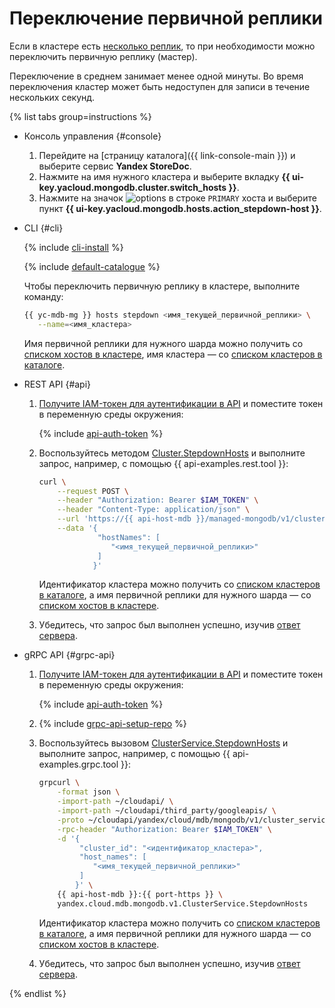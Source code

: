 # Переключение первичной реплики

Если в кластере есть [несколько реплик](../concepts/replication.md), то при необходимости можно переключить первичную реплику (мастер).

Переключение в среднем занимает менее одной минуты. Во время переключения кластер может быть недоступен для записи в течение нескольких секунд.


{% list tabs group=instructions %}

- Консоль управления {#console}

    1. Перейдите на [страницу каталога]({{ link-console-main }}) и выберите сервис **Yandex StoreDoc**.
    1. Нажмите на имя нужного кластера и выберите вкладку **{{ ui-key.yacloud.mongodb.cluster.switch_hosts }}**.
    1. Нажмите на значок ![options](../../_assets/console-icons/ellipsis.svg) в строке `PRIMARY` хоста и выберите пункт **{{ ui-key.yacloud.mongodb.hosts.action_stepdown-host }}**.

- CLI {#cli}

    {% include [cli-install](../../_includes/cli-install.md) %}

    {% include [default-catalogue](../../_includes/default-catalogue.md) %}

    Чтобы переключить первичную реплику в кластере, выполните команду:

    ```bash
    {{ yc-mdb-mg }} hosts stepdown <имя_текущей_первичной_реплики> \
       --name=<имя_кластера>
    ```

    Имя первичной реплики для нужного шарда можно получить со [списком хостов в кластере](hosts.md#list), имя кластера — со [списком кластеров в каталоге](cluster-list.md#list-clusters).

- REST API {#api}

    1. [Получите IAM-токен для аутентификации в API](../api-ref/authentication.md) и поместите токен в переменную среды окружения:

        {% include [api-auth-token](../../_includes/mdb/api-auth-token.md) %}

    1. Воспользуйтесь методом [Cluster.StepdownHosts](../api-ref/Cluster/stepdownHosts.md) и выполните запрос, например, с помощью {{ api-examples.rest.tool }}:

        ```bash
        curl \
            --request POST \
            --header "Authorization: Bearer $IAM_TOKEN" \
            --header "Content-Type: application/json" \
            --url 'https://{{ api-host-mdb }}/managed-mongodb/v1/clusters/<идентификатор_кластера>:stepdownHosts' \
            --data '{
                     "hostNames": [
                        "<имя_текущей_первичной_реплики>"
                     ]
                    }'
        ```

        Идентификатор кластера можно получить со [списком кластеров в каталоге](cluster-list.md#list-clusters), а имя первичной реплики для нужного шарда — со [списком хостов в кластере](hosts.md#list).

    1. Убедитесь, что запрос был выполнен успешно, изучив [ответ сервера](../api-ref/Cluster/stepdownHosts.md#yandex.cloud.operation.Operation).

- gRPC API {#grpc-api}

    1. [Получите IAM-токен для аутентификации в API](../api-ref/authentication.md) и поместите токен в переменную среды окружения:

        {% include [api-auth-token](../../_includes/mdb/api-auth-token.md) %}

    1. {% include [grpc-api-setup-repo](../../_includes/mdb/grpc-api-setup-repo.md) %}

    1. Воспользуйтесь вызовом [ClusterService.StepdownHosts](../api-ref/grpc/Cluster/stepdownHosts.md) и выполните запрос, например, с помощью {{ api-examples.grpc.tool }}:

        ```bash
        grpcurl \
            -format json \
            -import-path ~/cloudapi/ \
            -import-path ~/cloudapi/third_party/googleapis/ \
            -proto ~/cloudapi/yandex/cloud/mdb/mongodb/v1/cluster_service.proto \
            -rpc-header "Authorization: Bearer $IAM_TOKEN" \
            -d '{
                 "cluster_id": "<идентификатор_кластера>",
                 "host_names": [
                    "<имя_текущей_первичной_реплики>"
                 ]
                }' \
            {{ api-host-mdb }}:{{ port-https }} \
            yandex.cloud.mdb.mongodb.v1.ClusterService.StepdownHosts
        ```    

        Идентификатор кластера можно получить со [списком кластеров в каталоге](cluster-list.md#list-clusters), а имя первичной реплики для нужного шарда — со [списком хостов в кластере](hosts.md#list).

    1. Убедитесь, что запрос был выполнен успешно, изучив [ответ сервера](../api-ref/grpc/Cluster/stepdownHosts.md#yandex.cloud.operation.Operation).

{% endlist %}
